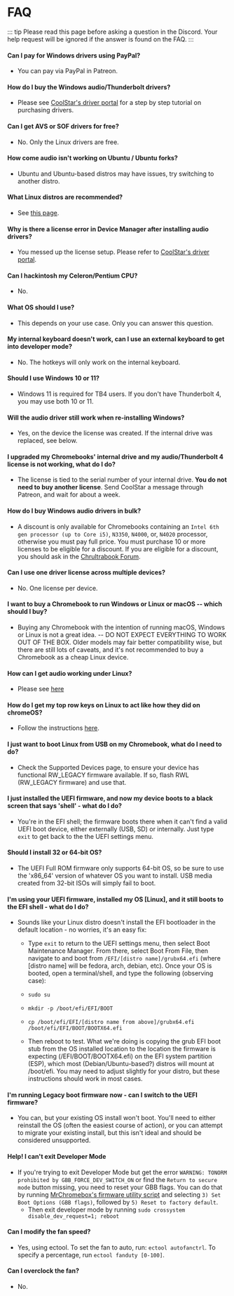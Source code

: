 # FAQ

::: tip
Please read this page before asking a question in the Discord. Your help request will be ignored if the answer is found on the FAQ.
:::

#### Can I pay for Windows drivers using PayPal?
* You can pay via PayPal in Patreon.

#### How do I buy the Windows audio/Thunderbolt drivers?
* Please see [CoolStar's driver portal](https://coolstar.org/chromebook/driverlicense/login.html) for a step by step tutorial on purchasing drivers.

#### Can I get AVS or SOF drivers for free?
* No. Only the Linux drivers are free.
  
#### How come audio isn't working on Ubuntu / Ubuntu forks?
* Ubuntu and Ubuntu-based distros may have issues, try switching to another distro.

#### What Linux distros are recommended?
* See [this page](installing/installing-linux.md).

#### Why is there a license error in Device Manager after installing audio drivers?
* You messed up the license setup. Please refer to [CoolStar's driver portal](https://coolstar.org/chromebook/driverlicense/login.html).

#### Can I hackintosh my Celeron/Pentium CPU?
* No.

#### What OS should I use?
* This depends on your use case. Only you can answer this question. <!--- Not ubuntu plz --->

#### My internal keyboard doesn't work, can I use an external keyboard to get into developer mode?
* No. The hotkeys will only work on the internal keyboard.

#### Should I use Windows 10 or 11?
* Windows 11 is required for TB4 users. If you don't have Thunderbolt 4, you may use both 10 or 11.

#### Will the audio driver still work when re-installing Windows?
* Yes, on the device the license was created. If the internal drive was replaced, see below.

#### I upgraded my Chromebooks' internal drive and my audio/Thunderbolt 4 license is not working, what do I do?
* The license is tied to the serial number of your internal drive. **You do not need to buy another license**. Send CoolStar a message through Patreon, and wait for about a week.

#### How do I buy Windows audio drivers in bulk?
* A discount is only available for Chromebooks containing an `Intel 6th gen processor (up to Core i5)`, `N3350`, `N4000`, or, `N4020` processor, otherwise you must pay full price. You must purchase 10 or more licenses to be eligible for a discount. If you are eligible for a discount, you should ask in the [Chrultrabook Forum](https://forum.chrultrabook.com).

#### Can I use one driver license across multiple devices?
* No. One license per device.

#### I want to buy a Chromebook to run Windows or Linux or macOS -- which should I buy?
* Buying any Chromebook with the intention of running macOS, Windows or Linux is not a great idea. -- DO NOT EXPECT EVERYTHING TO WORK OUT OF THE BOX. Older models may fair better compatibility wise, but there are still lots of caveats, and it's not recommended to buy a Chromebook as a cheap Linux device.

#### How can I get audio working under Linux?
* Please see [here](https://github.com/WeirdTreeThing/chromebook-linux-audio)

#### How do I get my top row keys on Linux to act like how they did on chromeOS?
* Follow the instructions [here](https://github.com/WeirdTreeThing/cros-keyboard-map).

#### I just want to boot Linux from USB on my Chromebook, what do I need to do?
* Check the Supported Devices page, to ensure your device has functional RW_LEGACY firmware available. If so, flash RWL (RW_LEGACY firmware) and use that.

#### I just installed the UEFI firmware, and now my device boots to a black screen that says 'shell' - what do I do?
* You're in the EFI shell; the firmware boots there when it can't find a valid UEFI boot device, either externally (USB, SD) or internally. Just type `exit` to get back to the the UEFI settings menu.

#### Should I install 32 or 64-bit OS?
* The UEFI Full ROM firmware only supports 64-bit OS, so be sure to use the 'x86_64' version of whatever OS you want to install. USB media created from 32-bit ISOs will simply fail to boot.

#### I'm using your UEFI firmware, installed my OS [Linux], and it still boots to the EFI shell - what do I do?
* Sounds like your Linux distro doesn't install the EFI bootloader in the default location - no worries, it's an easy fix:
  * Type `exit` to return to the UEFI settings menu, then select Boot Maintenance Manager. From there, select Boot From File, then navigate to and boot from `/EFI/[distro name]/grubx64.efi` (where [distro name] will be fedora, arch, debian, etc). Once your OS is booted, open a terminal/shell, and type the following (observing case):

   * `sudo su`
   * `mkdir -p /boot/efi/EFI/BOOT`
   * `cp /boot/efi/EFI/[distro name from above]/grubx64.efi /boot/efi/EFI/BOOT/BOOTX64.efi`

   * Then reboot to test. What we're doing is copying the grub EFI boot stub from the OS installed location to the location the firmware is expecting (/EFI/BOOT/BOOTX64.efi) on the EFI system partition (ESP), which most (Debian/Ubuntu-based?) distros will mount at /boot/efi. You may need to adjust slightly for your distro, but these instructions should work in most cases.

#### I'm running Legacy boot firmware now - can I switch to the UEFI firmware?
* You can, but your existing OS install won't boot. You'll need to either reinstall the OS (often the easiest course of action), or you can attempt to migrate your existing install, but this isn't ideal and should be considered unsupported.

#### Help! I can't exit Developer Mode
* If you're trying to exit Developer Mode but get the error `WARNING: TONORM prohibited by GBB_FORCE_DEV_SWITCH_ON` or find the `Return to secure mode` button missing, you need to reset your GBB flags. You can do that by running [MrChromebox's firmware utility script](https://mrchromebox.tech/#fwscript) and selecting `3) Set Boot Options (GBB flags)`, followed by `5) Reset to factory default`. 
  * Then exit developer mode by running `sudo crossystem disable_dev_request=1; reboot`

#### Can I modify the fan speed?
* Yes, using ectool. To set the fan to auto, run: `ectool autofanctrl`. To specify a percentage, run `ectool fanduty [0-100]`.

#### Can I overclock the fan?
* No.
